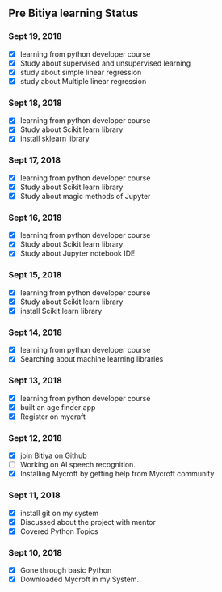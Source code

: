 ## Pre Bitiya learning Status

### Sept 19, 2018
* [x] learning from python developer course
* [x] Study about supervised and unsupervised learning
* [x] study about simple linear regression
* [x] study about Multiple linear regression

### Sept 18, 2018
* [x] learning from python developer course
* [x] Study about Scikit learn library
* [x] install sklearn library

### Sept 17, 2018
* [x] learning from python developer course
* [x] Study about Scikit learn library
* [x] Study about magic methods of Jupyter

### Sept 16, 2018
* [x] learning from python developer course
* [x] Study about Scikit learn library
* [x] Study about Jupyter notebook IDE

### Sept 15, 2018
* [x] learning from python developer course
* [x] Study about Scikit learn library
* [x] install Scikit learn library

### Sept 14, 2018
* [x] learning from python developer course
* [x] Searching about machine learning libraries 

### Sept 13, 2018
* [x] learning from python developer course
* [x] built an age finder app
* [x] Register on mycraft

### Sept 12, 2018
* [x] join Bitiya on Github
* [ ] Working on AI speech recognition.
* [x] Installing Mycroft by getting help from Mycroft community

### Sept 11, 2018
* [x] install git on my system
* [x] Discussed about the project with mentor
* [x] Covered Python Topics

### Sept 10, 2018
* [x] Gone through basic Python
* [x] Downloaded Mycroft in my System.
